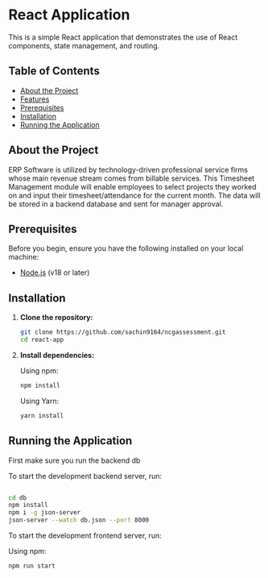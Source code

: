 # React Application

This is a simple React application that demonstrates the use of React components, state management, and routing.

## Table of Contents

- [About the Project](#about-the-project)
- [Features](#features)
- [Prerequisites](#prerequisites)
- [Installation](#installation)
- [Running the Application](#running-the-application)


## About the Project

ERP Software is utilized by technology-driven professional service firms whose main
revenue stream comes from billable services. This Timesheet Management module
will enable employees to select projects they worked on and input their
timesheet/attendance for the current month. The data will be stored in a
backend database and sent for manager approval.



## Prerequisites

Before you begin, ensure you have the following installed on your local machine:

- [Node.js](https://nodejs.org/) (v18 or later)


## Installation

1. **Clone the repository:**

    ```sh
    git clone https://github.com/sachin9164/ncgassessment.git
    cd react-app
    ```

2. **Install dependencies:**

    Using npm:

    ```sh
    npm install
    ```

    Using Yarn:

    ```sh
    yarn install
    ```

## Running the Application

First make sure you run the backend db

To start the development backend server, run:



```sh

cd db
npm install 
npm i -g json-server  
json-server --watch db.json --port 8000
```


To start the development frontend server, run:

Using npm:

```sh
npm run start
